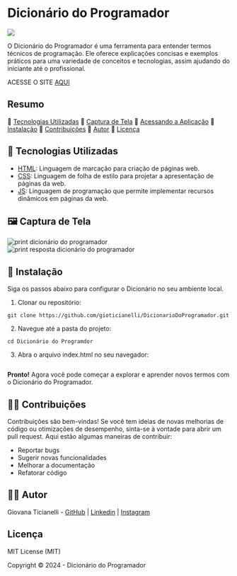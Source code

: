 # Dicionário do Programador

<img src="http://img.shields.io/static/v1?label=STATUS&message=EM%20DESENVOLVIMENTO&color=RED&style=for-the-badge"/>

O Dicionário do Programador é uma ferramenta para entender termos técnicos de programação. Ele oferece explicações concisas e exemplos práticos para uma variedade de conceitos e tecnologias, assim ajudando do iniciante até o profissional.

ACESSE O SITE [AQUI](https://gioticianelli.github.io/Dicionario-do-Programador/)


## Resumo

:small_blue_diamond: [Tecnologias Utilizadas](#tecnologias-utilizadas)
:small_blue_diamond: [Captura de Tela](#captura-de-tela)
🔷 [Acessando a Aplicação](#acessando-a-aplicacao)
🔹 [Instalação](#instalacao)
🔹 [Contribuições](##contribuicoes)
:small_blue_diamond: [Autor](#autor)
🔹 [Licença](#licenca)

## 🔡 Tecnologias Utilizadas

- [HTML](https://www.alura.com.br/artigos/html): Linguagem de marcação para criação de páginas web.
- [CSS](https://www.alura.com.br/artigos/css): Linguagem de folha de estilo para projetar a apresentação de páginas da web.
- [JS](https://www.alura.com.br/artigos/javascript): Linguagem de programação que permite implementar recursos dinâmicos em páginas da web.

## 🖼️ Captura de Tela

![print dicionário do programador](https://github.com/user-attachments/assets/1f640907-9298-4684-a85a-f44424c2cd1a)
![print resposta dicionário do programador](https://github.com/user-attachments/assets/ea1270fa-fb5d-48cc-9f3e-dbdf29a66cfe)

## 🚧 Instalação 
Siga os passos abaixo para configurar o Dicionário no seu ambiente local.

 1. Clonar ou repositório:
  ```
  git clone https://github.com/gioticianelli/DicionarioDoProgramador.git
````
2. Navegue até a pasta do projeto:
````
cd Dicionário do Programdor
````
3. Abra o arquivo index.html no seu navegador:
````open index.html
````
**Pronto!** Agora você pode começar a explorar e aprender novos termos com o Dicionário do Programador.

## 🤝🏼 Contribuições
Contribuições são bem-vindas! Se você tem ideias de novas melhorias de código ou otimizações de desempenho, sinta-se à vontade para abrir um pull request. Aqui estão algumas maneiras de contribuir:
- Reportar bugs 
- Sugerir novas funcionalidades 
- Melhorar a documentação 
- Refatorar código 

## 👩‍💻 Autor

Giovana Ticianelli - [GitHub](https://github.com/gioticianelli) | [Linkedin](https://www.linkedin.com/in/giovana-ticianelli-6607b9227/) | [Instagram](https://www.instagram.com/gioticianelli/)

## Licença

 MIT License (MIT)

Copyright ©️ 2024 - Dicionário do Programador
